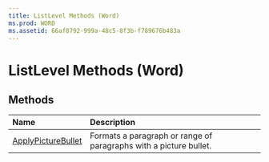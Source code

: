 ```yaml
---
title: ListLevel Methods (Word)
ms.prod: WORD
ms.assetid: 66af8792-999a-48c5-8f3b-f789676b483a
---
```



# ListLevel Methods (Word)

## Methods



|**Name**|**Description**|
|:-----|:-----|
|[ApplyPictureBullet](listlevel-applypicturebullet-method-word.md)|Formats a paragraph or range of paragraphs with a picture bullet.|

